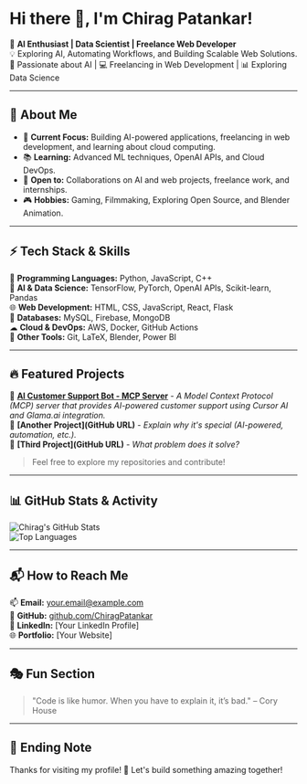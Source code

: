 # Hi there 👋, I'm Chirag Patankar!

🚀 **AI Enthusiast | Data Scientist | Freelance Web Developer**  
💡 Exploring AI, Automating Workflows, and Building Scalable Web Solutions.  
🎯 Passionate about AI | 💻 Freelancing in Web Development | 📊 Exploring Data Science

---

## 📌 About Me

- 🎯 **Current Focus:** Building AI-powered applications, freelancing in web development, and learning about cloud computing.
- 📚 **Learning:** Advanced ML techniques, OpenAI APIs, and Cloud DevOps.
- 💼 **Open to:** Collaborations on AI and web projects, freelance work, and internships.
- 🎮 **Hobbies:** Gaming, Filmmaking, Exploring Open Source, and Blender Animation.

---

## ⚡ Tech Stack & Skills

🚀 **Programming Languages:** Python, JavaScript, C++  
🧠 **AI & Data Science:** TensorFlow, PyTorch, OpenAI APIs, Scikit-learn, Pandas  
🌐 **Web Development:** HTML, CSS, JavaScript, React, Flask  
💾 **Databases:** MySQL, Firebase, MongoDB  
☁ **Cloud & DevOps:** AWS, Docker, GitHub Actions  
🔧 **Other Tools:** Git, LaTeX, Blender, Power BI  

---

## 🔥 Featured Projects

🔹 **[AI Customer Support Bot - MCP Server](https://github.com/ChiragPatankar/AI-Customer-Support-Bot--MCP-Server)** - *A Model Context Protocol (MCP) server that provides AI-powered customer support using Cursor AI and Glama.ai integration.*  
🔹 **[Another Project](GitHub URL)** - *Explain why it's special (AI-powered, automation, etc.).*  
🔹 **[Third Project](GitHub URL)** - *What problem does it solve?*  

> Feel free to explore my repositories and contribute!

---

## 📊 GitHub Stats & Activity

![Chirag's GitHub Stats](https://github-readme-stats.vercel.app/api?username=ChiragPatankar&show_icons=true&theme=radical)  
![Top Languages](https://github-readme-stats.vercel.app/api/top-langs/?username=ChiragPatankar&layout=compact&theme=radical)  

---

## 📬 How to Reach Me

📫 **Email:** your.email@example.com  
🔗 **GitHub:** [github.com/ChiragPatankar](https://github.com/ChiragPatankar)  
💼 **LinkedIn:** [Your LinkedIn Profile]  
🌐 **Portfolio:** [Your Website]  

---

## 🎭 Fun Section

> "Code is like humor. When you have to explain it, it’s bad." – Cory House  

---

## 🙌 Ending Note

Thanks for visiting my profile! 🚀 Let's build something amazing together!
